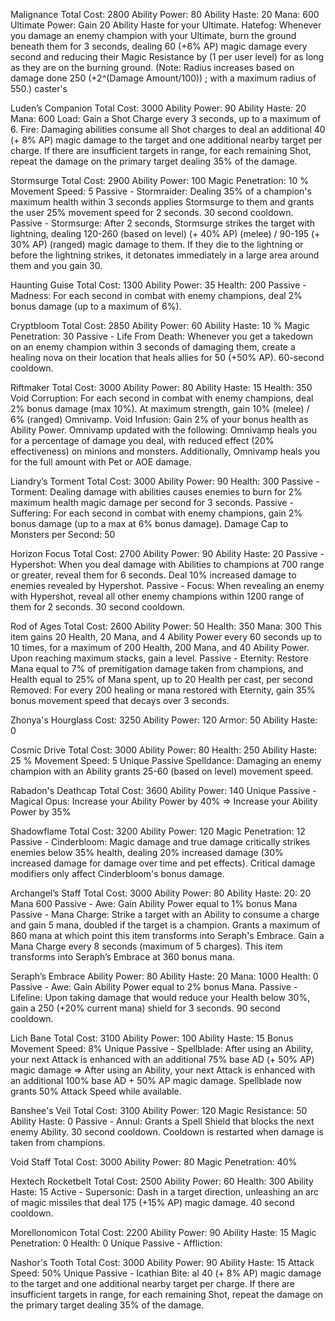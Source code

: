 Malignance
Total Cost: 2800
 Ability Power: 80
 Ability Haste: 20
 Mana: 600
Ultimate Power: Gain 20 Ability Haste for your Ultimate.
Hatefog: Whenever you damage an enemy champion with your Ultimate, burn the ground beneath them for 3 seconds, dealing 60 (+6% AP) magic damage every second and reducing their Magic Resistance by (1 per user level) for as long as they are on the burning ground. (Note: Radius increases based on damage done 250 (+2^(Damage Amount/100)) ; with a maximum radius of 550.)
caster's

Luden’s Companion
Total Cost: 3000
 Ability Power: 90
 Ability Haste: 20
 Mana: 600
Load: Gain a Shot Charge every 3 seconds, up to a maximum of 6.
Fire: Damaging abilities consume all Shot charges to deal an additional 40 (+ 8% AP) magic damage to the target and one additional nearby target per charge. If there are insufficient targets in range, for each remaining Shot, repeat the damage on the primary target dealing 35% of the damage.

Stormsurge
Total Cost: 2900
 Ability Power: 100
 Magic Penetration: 10
% Movement Speed: 5
Passive - Stormraider: Dealing 35% of a champion's maximum health within 3 seconds applies Stormsurge to them and grants the user 25% movement speed for 2 seconds. 30 second cooldown.
Passive - Stormsurge: After 2 seconds, Stormsurge strikes the target with lightning, dealing 120-260 (based on level) (+ 40% AP) (melee) / 90-195 (+ 30% AP) (ranged) magic damage to them. If they die to the lightning or before the lightning strikes, it detonates immediately in a large area around them and you gain 30.

Haunting Guise
Total Cost: 1300
 Ability Power: 35
 Health: 200
Passive - Madness: For each second in combat with enemy champions, deal 2% bonus damage (up to a maximum of 6%).

Cryptbloom
Total Cost: 2850
 Ability Power: 60
 Ability Haste: 10
% Magic Penetration: 30
Passive - Life From Death: Whenever you get a takedown on an enemy champion within 3 seconds of damaging them, create a healing nova on their location that heals allies for 50 (+50% AP). 60-second cooldown.

Riftmaker
Total Cost: 3000
 Ability Power: 80
 Ability Haste: 15
 Health: 350
Void Corruption: For each second in combat with enemy champions, deal 2% bonus damage (max 10%). At maximum strength, gain 10% (melee) / 6% (ranged) Omnivamp.
Void Infusion: Gain 2% of your bonus health as Ability Power.
Omnivamp updated with the following: Omnivamp heals you for a percentage of damage you deal, with reduced effect (20% effectiveness) on minions and monsters. Additionally, Omnivamp heals you for the full amount with Pet or AOE damage.

Liandry’s Torment
Total Cost: 3000
 Ability Power: 90
 Health: 300
Passive - Torment: Dealing damage with abilities causes enemies to burn for 2% maximum health magic damage per second for 3 seconds.
Passive - Suffering: For each second in combat with enemy champions, gain 2% bonus damage (up to a max at 6% bonus damage).
Damage Cap to Monsters per Second:  50

Horizon Focus
Total Cost: 2700
 Ability Power: 90
 Ability Haste: 20
Passive - Hypershot: When you deal damage with Abilities to champions at 700 range or greater, reveal them for 6 seconds. Deal 10% increased damage to enemies revealed by Hypershot.
Passive - Focus: When revealing an enemy with Hypershot, reveal all other enemy champions within 1200 range of them for 2 seconds. 30 second cooldown.

Rod of Ages
Total Cost:  2600
Ability Power:  50
Health:  350
Mana:  300
This item gains 20 Health, 20 Mana, and 4 Ability Power every 60 seconds up to 10 times, for a maximum of 200 Health, 200 Mana, and 40 Ability Power. Upon reaching maximum stacks, gain a level.
Passive - Eternity: Restore Mana equal to 7% of premitigation damage taken from champions, and Health equal to 25% of Mana spent, up to 20 Health per cast, per second
Removed: For every 200 healing or mana restored with Eternity, gain 35% bonus movement speed that decays over 3 seconds.

Zhonya's Hourglass
Cost: 3250
Ability Power: 120
Armor: 50
Ability Haste: 0

Cosmic Drive
Total Cost: 3000
 Ability Power: 80
 Health: 250
 Ability Haste: 25
% Movement Speed: 5
Unique Passive Spelldance: Damaging an enemy champion with an Ability grants 25-60 (based on level) movement speed.

Rabadon's Deathcap
Total Cost: 3600 
Ability Power:  140
Unique Passive - Magical Opus: Increase your Ability Power by 40% ⇒ Increase your Ability Power by 35%

Shadowflame
Total Cost: 3200
 Ability Power: 120
 Magic Penetration: 12
Passive - Cinderbloom: Magic damage and true damage critically strikes enemies below 35% health, dealing 20% increased damage (30% increased damage for damage over time and pet effects). Critical damage modifiers only affect Cinderbloom's bonus damage.

Archangel’s Staff
Total Cost: 3000 
Ability Power:  80
 Ability Haste:  20: 20
Mana  600
Passive - Awe: Gain Ability Power equal to 1% bonus Mana
Passive - Mana Charge: Strike a target with an Ability to consume a charge and gain 5 mana, doubled if the target is a champion. Grants a maximum of 860 mana at which point this item transforms into Seraph's Embrace. Gain a  Mana Charge every 8 seconds (maximum of 5 charges).
This item transforms into Seraph’s Embrace at 360 bonus mana.

Seraph’s Embrace
Ability Power:  80
Ability Haste:  20
Mana:  1000
Health:  0
Passive - Awe: Gain Ability Power equal to 2% bonus Mana.
Passive - Lifeline: Upon taking damage that would reduce your Health below 30%, gain a 250 (+20% current mana) shield for 3 seconds. 90 second cooldown.

Lich Bane
Total Cost:  3100
Ability Power:  100
Ability Haste: 15 
Bonus Movement Speed: 8%
Unique Passive - Spellblade: After using an Ability, your next Attack is enhanced with an additional 75% base AD (+ 50% AP) magic damage ⇒ After using an Ability, your next Attack is enhanced with an additional 100% base AD + 50% AP magic damage.
Spellblade now grants 50% Attack Speed while available.

Banshee's Veil
Total Cost: 3100
Ability Power:  120
Magic Resistance:  50
Ability Haste:  0
Passive - Annul: Grants a Spell Shield that blocks the next enemy Ability. 30 second cooldown. Cooldown is restarted when damage is taken from champions.

Void Staff
Total Cost:  3000
Ability Power:  80
Magic Penetration: 40%

Hextech Rocketbelt
Total Cost: 2500
 Ability Power: 60
 Health: 300
 Ability Haste: 15
Active - Supersonic: Dash in a target direction, unleashing an arc of magic missiles that deal 175 (+15% AP) magic damage. 40 second cooldown.

Morellonomicon
Total Cost:  2200
Ability Power: 90 
Ability Haste: 15
Magic Penetration:  0
Health:  0
Unique Passive - Affliction: 

Nashor's Tooth
Total Cost:  3000
Ability Power:  90
Ability Haste: 15
Attack Speed: 50%
Unique Passive - Icathian Bite: al 40 (+ 8% AP) magic damage to the target and one additional nearby target per charge. If there are insufficient targets in range, for each remaining Shot, repeat the damage on the primary target dealing 35% of the damage.
